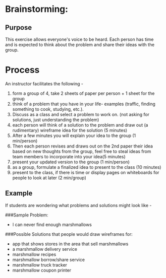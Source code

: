 # Brainstorming:

## Purpose

This exercise allows everyone's voice to be heard. Each person has time and is expected to think about the problem and share their ideas with the group.

# Process
An instructor facilitates the following -

1. form a group of 4, take 2 sheets of paper per person + 1 sheet for the group
1. think of a problem that you have in your life- examples (traffic, finding something to cook, studying, etc.).
1. Discuss as a class and select a problem to work on. (not asking for solutions, just understanding the problem)
1. each person will think of a solution to the problem and draw out (a rudimentary) wireframe idea for the solution (5 minutes)
1. After a few minutes you will explain your idea to the group (1 min/person)
1. Then each person revises and draws out on the 2nd paper their idea based on new thoughts from the group, feel free to steal ideas from team members to incorporate into your idea(5 minutes)
1. present your updated version to the group (1 min/person)
1. as a group, formulate a finalized idea to present to the class (10 minutes)
1. present to the class, if there is time or display pages on whiteboards for people to look at later (2 min/group)


## Example
If students are wondering what problems and solutions might look like -

###Sample Problem:
- I can never find enough marshmallows

###Possible Solutions that people would draw wireframes for:
- app that shows stores in the area that sell marshmallows
- a marshmallow delivery service
- marshmallow recipes
- marshmallow borrow/share service
- marshmallow truck tracker
- marshmallow coupon printer
